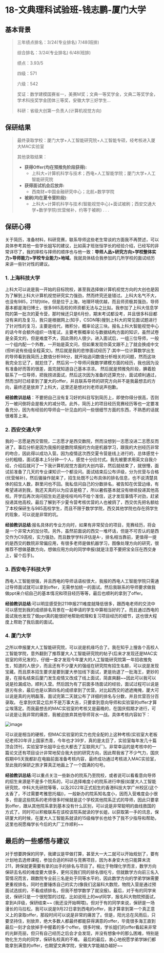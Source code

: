 # 18-文典理科试验班-钱志鹏-厦门大学

## 基本背景

> 三年绩点排名：3/24(专业排名)  7/48(班排)
>
> 综合排名：3/24(专业排名)  6/48(班排)
>
> 绩点：3.93/5
>
> 四级：571
>
> 六级：542
>
> 奖证：数学建模国赛省一，美赛M奖；文典一等奖学金，文典二等奖学金，学术科技奖学金团体三等奖，安徽大学三好学生…
>
> 科研：省级大创第一负责人(计算机视觉方向)
>
## 保研结果

> 最终录取学校：厦门大学+人工智能研究院+人工智能专硕，经考核进入厦大MAC实验室
>
> 其他录取结果：
>
> * **获得Offer(均在预推免阶段获得):**
>   * 上科大+计算机科学与技术；西电+人工智能学院；厦门大学+人工智能研究院
> * **获得面试机会后放弃:**
>   * 西南财+中国金融研究中心；北航+数学学院 
> * **被刷(均在夏令营阶段)**:
>   * 上科大+计算机科学与技术(智能视觉中心)+面试被刷；西安交通大学+数学学院(优营候补，约等于被刷) . . .
## 保研心得

关于简历，准备材料，科研竞赛，联系导师这些老生常谈的方面我不再赘述，可以具体参考其他一些学长姐写的建议，比如英才班张恒学长的经验介绍，已经写的非常详尽了，我的择校与择师的顺序也与他一致：**导师人品>研究方向>学校整体实力>导师能力>学校专业能力>地域**。我就具体结合我参加的几所学校的面试经历来讲一些针对性的建议。

### 1. 上海科技大学

上科大可以说是我一开始的目标院校，甚至我选择做计算机视觉方向的大创也是因为了解到上科大计算机视觉研究实力强劲，然而终究还是错过。上科大名气不大，也没有985，211的title，但是位于上海，地理环境优越，而且师资极其强劲，导师基本都是海归博士，很多985高校的师资都无法与之比拟。我参加了上科大信息学院的第一批次的夏令营，那时候还只是6月份，期末考试都没考，并且很多科目都没有来的及复习，我只是根据网上(知乎，CSDN等)搜到上科大的常见面试题进行了针对性的复习，主要是线代，微积分，概率论这三块。报名上科大智能视觉中心的话今年会额外组织一场笔试，主要考察概率论与数据结构方面的知识，虽然试卷是全英文的，但是难度不大，因此筛的人很少。进入面试后，一组三位导师，一般一个组内配一个外教，一开始是英文问，但如果发现你英文跟不上了就会换成中文(但听说有些组全程英文)。然后就是我的悲惨面试经历了:其中一位计算数学出生的导师看到我简历上数值分析98分，就开始追问数值分析相关的问题，然而这块我完全忘记了，就尬住了，然后另一个导师问我数学建模方面的经历，我也因为没有准备好而答的很差，面完就知道自己基本凉凉。
然后就是预推免阶段，腆着脸联系了一位导师，把我捞进面试，然后这次因为准备的还算充分，面试顺利通过，然而当时已经拿到了厦大的offer，并且联系导师的研究方向并不是我最想去的方向，最终还是放弃了上科大，这里还是想对刘老师说声抱歉。

**经验教训总结**：不要把自己没有复习好的科目写到简历上，即使你得分很高，否则万一被问倒将会是极大的减分项。此外，简历上的项目经历竞赛经历等也一定要准备充分，因为有经验的导师会一针见血的问一些很细节方面的东西，不熟悉的话就很难答上来。

### 2. 西安交通大学
我的一志愿是西交管院，二志愿才是西交数院，然而没想到一志愿没进二志愿反而进了。事后分析是因为我报的是数院填报的方向是机器学习，跟我的大创经历非常的吻合，因此得以成功入营。因为疫情这次西交夏令营是线上进行的，总体感觉十分的粗糙，面试基本上5分钟一个人，感觉十分应付式。我先被要求用英文自我介绍，介绍后就问了一下我计算机视觉方面的大创内容，然后就结束了，就很懵，面试前准备了几天的专业课知识一个都没问。面试结束后公布评级，分为优营与合格(优营候补)，然后骚操作就来了，招生处既不公布具体的排名信息，也不说清楚具体的招生人数，群里问也不回。我私信问自己的分数排名，被告知在优营边缘，有希望递进到我，我还天真的以为应该是稳了，所以暑假基本就没有继续投递其他高校。开学后再次询问招生处还是吱吱呜呜不给个准信，这才发现事情不对劲，赶紧投递其他高校。最后了解到不少夏令营考核优营的人也被鸽了，西交优先把名额给了本校保研生与985高校学生，而且不限于数学学院，西交其他学院也存在鸽学生的现象，可以说是非常的坑。

**经验教训总结**:报名具体的专业方向时，如果有非常契合的项目，竞赛经历，将会是一个非常大的加分项。另外，虽然前面说的西交一堆坏话，但是不可否认的是西交作为C9高校，实力强劲，而且数学学科评估是A-，排名相当靠前，更值得一提的是西交的数院非常偏应用，有很多老师是做机器学习，图像处理方向的研究，很推荐不想做基数方向，想做应用方向的同学申报(就是注意不要把宝全压在西交身上，留个后手)。

### 3. 西安电子科技大学
西电人工智能很强，并且西电的导师话语权很大，我报的西电人工智能学院只需通过导师面试就可以拿到offer，无需参加统一的面试。然后我联系的导师要求做我做ppt来介绍自己的基本情况和项目经历等等，最后也顺利的拿到了offer。

**经验教训总结**:可以明显感受到211申报211难度就降低很多，跟西电老师的交流中可以感觉到我的成绩排名背景在一起申请的学生中算相当好的了。而且通过西电的面试我也发现了做ppt真的能很好地帮助梳理和复习项目经历的细节，这也很大程度上帮助了我后面的面试。

### 4. 厦门大学
之所以申报厦大人工智能研究院，可以说是机缘巧合了。我在知乎上搜各个高校人工智能学院，意外翻到了推荐厦大人工智能研究院的帖子(后来才发现还是MAC实验室的师兄发的)，仔细一查才发现今年厦大的人工智能研究院第一年招收推免生，知道的人很少，而且还有不少厦大的强组在研究院有招生名额，可以说是发现宝藏。而且原本招生要求是要到厦大参加线下面试，更是劝退了一批海王，更妙的是，在报名结束后厦门发生疫情又改成了线上面试，简直爽翻~~因此可以我可以说是捡漏成功，顺利入营。然后因为有了前面多场面试的经验，面试过程可以说是游刃有余，最后也是以第四名的成绩拿到了优营。对比起西交的遮遮掩掩，厦大可以说是真的光明磊落，面试完第二天就公布了详细的排名与分数，并且优营百分百录取。
在拿到优营之后并不是万事大吉，只要拿到意向导师和实验室的offer才算尘埃落定。而我最想去的MAC实验室的考核又是最晚的，在国庆假期才进行，可以说是让我非常的痛苦，我被迫放弃其他导师背水一战。具体考核内容如下：

 ![image](https://user-images.githubusercontent.com/41356564/154960893-d5bd0c5a-09c6-4a0c-9adc-232540c236ed.png)

 可以说是相当的硬核，但MAC实验室的实力也完全配的上这种考核(实验室大老板纪老师20年评上国家杰青，今年也才39岁，真的是太巨了，实验室每年发几十篇顶会顶刊，实验室学长姐毕业也大都去了互联网大厂)。非常幸运的是考核中的一篇论文还有项目设计非常地契合我大创的研究方向，因此帮我省了不少气力，国庆假期中5天我都趴在电脑前面准备考核内容，最终成功通过考核进入MAC实验室，至此我的保研之旅才算真正地画上了一个圆满的句号。

**经验教训总结**:可以重点关注一些新办的院系乃至院校，或者说可以看看意向导师的招生来源是不是多个院系的，可以选择难度小的院系进行申报(如厦大人工智能研究院，中科大先研院等等，以及2022年正式招生的香港科技大学广州校区(这个太香了，不过需要考雅思托福))，一般新办的院系知名度小，因而入营难度会小很多，但是这些院系的老师很多时候就是这个学校其他院系正式的导师，因此只要拿到offer，跟从其他院系拿到基本没有什么区别，可以说是非常聪明的曲线救国的方式了。同时可以积极联系在该校该院系就读的学长姐，以获取第一手的讯息，保研厦大的时候，在厦大人工智能系就读的15级梅学长也给予了我不少指导和帮助，这里也祝愿梅学长今后的大厂工作顺利~~

## 最后的一些感悟与建议
对于想要跨保的同学，我建议是早做打算，甚至大一大二就可以开始规划了，要有计划地去选修课程，参加合适的科研与竞赛项目，因为本身安大也只能算末流211，跨保就更需要有拿的出手的排名与项目了。相比于物理化学而言，数学方向保研去名校的难度要大很多，更何况我们院的排名很吃亏，但就数学方向前三名入营情况而言，跟数院专业前三名是处于同等水平的，因此数学方向的学弟学妹需要更重视排名，同时也要锤炼自己的实力(像我们这届科大数院，物院入营是通过预面试选拔的，不看成绩排名，但我不想学数学了就没报)。最后，对于有的同学来说，保研只是一个很短暂的过程，比如说班上的wqf同学，报名科大物院预面试，拿到A评级，保研结束~~ (我还没开始啊喂)。但对于有的同学来说，保研是一场漫长的马拉松，我可以说是9月22日拿到西电的offer，我才算拿到第一个真正意义上的录取offer，那段时间可以说是非常的痛苦了。但是，阳光总在风雨后，只要坚持住，别放弃，绝大多数人都最终都能获得满意的offer，毕竟很多海王直到最后一刻才会放掉手中握着的多个offer。很多时候，学长姐们的offer看起来非常的光鲜亮丽，但只有自己经历之后会才会发现，并没有想象中的那么困难，特别是物化生方向的同学，保研名校真的不难。
最后的最后，衷心地祝愿学弟学妹们都能拿到满意的offer，也期望文典学院，安徽大学能越办越好~~
